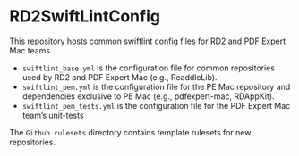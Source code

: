 # RD2SwiftLintConfig

This repository hosts common swiftlint config files for RD2 and PDF Expert Mac teams.

- `swiftlint_base.yml` is the configuration file for common repositories used by RD2 and PDF Expert Mac (e.g., ReaddleLib).
- `swiftlint_pem.yml` is the configuration file for the PE Mac repository and dependencies exclusive to PE Mac (e.g., pdfexpert-mac, RDAppKit).
- `swiftlint_pem_tests.yml` is the configuration file for the PDF Expert Mac team’s unit-tests

The `Github rulesets` directory contains template rulesets for new repositories.
